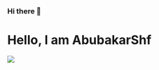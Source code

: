 ### Hi there 👋

# Hello, I am AbubakarShf

![](https://activity-graph.herokuapp.com/graph?username=AbubakarShf&theme=react-dark&hide_border=true&area=true)

<!--
**AbubakarShf/AbubakarShf** is a ✨ _special_ ✨ repository because its `README.md` (this file) appears on your GitHub profile.

Here are some ideas to get you started:

 🔭 I’m currently working on ...
 🌱 I’m currently learning ...
 👯 I’m looking to collaborate on ...
 🤔 I’m looking for help with ...
 💬 Ask me about ...
 📫 How to reach me: ...
 😄 Pronouns: ...
 ⚡ Fun fact: ...
->

